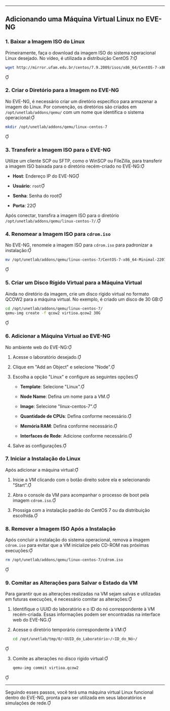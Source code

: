 

---

## **Adicionando uma Máquina Virtual Linux no EVE-NG**

### **1. Baixar a Imagem ISO do Linux**

Primeiramente, faça o download da imagem ISO do sistema operacional Linux desejado. No vídeo, é utilizada a distribuição CentOS 7:

```bash
wget http://mirror.ufam.edu.br/centos/7.9.2009/isos/x86_64/CentOS-7-x86_64-Minimal-2207-02.iso
```



### **2. Criar o Diretório para a Imagem no EVE-NG**

No EVE-NG, é necessário criar um diretório específico para armazenar a imagem do Linux. Por convenção, os diretórios são criados em `/opt/unetlab/addons/qemu/` com um nome que identifica o sistema operacional:

```bash
mkdir /opt/unetlab/addons/qemu/linux-centos-7
```



### **3. Transferir a Imagem ISO para o EVE-NG**

Utilize um cliente SCP ou SFTP, como o WinSCP ou FileZilla, para transferir a imagem ISO baixada para o diretório recém-criado no EVE-NG:

- **Host**: Endereço IP do EVE-NG
    
- **Usuário**: `root`
    
- **Senha**: Senha do root
    
- **Porta**: 22
    

Após conectar, transfira a imagem ISO para o diretório `/opt/unetlab/addons/qemu/linux-centos-7/`.

### **4. Renomear a Imagem ISO para `cdrom.iso`**

No EVE-NG, renomeie a imagem ISO para `cdrom.iso` para padronizar a instalação:

```bash
mv /opt/unetlab/addons/qemu/linux-centos-7/CentOS-7-x86_64-Minimal-2207-02.iso /opt/unetlab/addons/qemu/linux-centos-7/cdrom.iso
```



### **5. Criar um Disco Rígido Virtual para a Máquina Virtual**

Ainda no diretório da imagem, crie um disco rígido virtual no formato QCOW2 para a máquina virtual. No exemplo, é criado um disco de 30 GB:

```bash
cd /opt/unetlab/addons/qemu/linux-centos-7/
qemu-img create -f qcow2 virtioa.qcow2 30G
```



### **6. Adicionar a Máquina Virtual ao EVE-NG**

No ambiente web do EVE-NG:

1. Acesse o laboratório desejado.
    
2. Clique em "Add an Object" e selecione "Node".
    
3. Escolha a opção "Linux" e configure as seguintes opções:
    
    - **Template**: Selecione "Linux".
        
    - **Node Name**: Defina um nome para a VM.
        
    - **Image**: Selecione "linux-centos-7".
        
    - **Quantidade de CPUs**: Defina conforme necessário.
        
    - **Memória RAM**: Defina conforme necessário.
        
    - **Interfaces de Rede**: Adicione conforme necessário.
        
4. Salve as configurações.
    

### **7. Iniciar a Instalação do Linux**

Após adicionar a máquina virtual:

1. Inicie a VM clicando com o botão direito sobre ela e selecionando "Start".
    
2. Abra o console da VM para acompanhar o processo de boot pela imagem `cdrom.iso`.
    
3. Prossiga com a instalação padrão do CentOS 7 ou da distribuição escolhida.
    

### **8. Remover a Imagem ISO Após a Instalação**

Após concluir a instalação do sistema operacional, remova a imagem `cdrom.iso` para evitar que a VM inicialize pelo CD-ROM nas próximas execuções:

```bash
rm /opt/unetlab/addons/qemu/linux-centos-7/cdrom.iso
```



### **9. Comitar as Alterações para Salvar o Estado da VM**

Para garantir que as alterações realizadas na VM sejam salvas e utilizadas em futuras execuções, é necessário comitar as alterações:

1. Identifique o UUID do laboratório e o ID do nó correspondente à VM recém-criada. Essas informações podem ser encontradas na interface web do EVE-NG.
    
2. Acesse o diretório temporário correspondente à VM:
    
    ```bash
    cd /opt/unetlab/tmp/0/<UUID_do_Laboratório>/<ID_do_Nó>/
    ```
    



3. Comite as alterações no disco rígido virtual:
    
    ```bash
    qemu-img commit virtioa.qcow2
    ```
    



---

Seguindo esses passos, você terá uma máquina virtual Linux funcional dentro do EVE-NG, pronta para ser utilizada em seus laboratórios e simulações de rede.